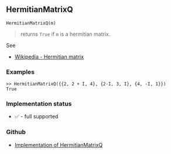 ## HermitianMatrixQ

```
HermitianMatrixQ(m)
```

> returns `True` if `m` is a hermitian matrix.

See 
* [Wikipedia - Hermitian matrix](https://en.wikipedia.org/wiki/Hermitian_matrix)
 

### Examples

```
>> HermitianMatrixQ({{2, 2 + I, 4}, {2-I, 3, I}, {4, -I, 1}})
True
```
				






### Implementation status

* &#x2705; - full supported

### Github

* [Implementation of HermitianMatrixQ](https://github.com/axkr/symja_android_library/blob/master/symja_android_library/matheclipse-core/src/main/java/org/matheclipse/core/builtin/PredicateQ.java#L587) 
